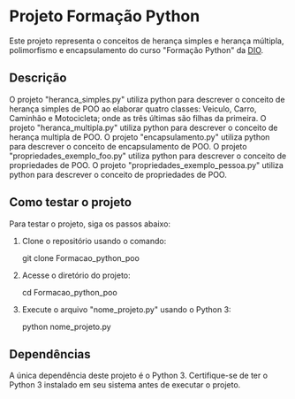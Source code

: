 # Projeto Formação Python

Este projeto representa o conceitos de herança simples e herança múltipla, polimorfismo e encapsulamento do curso "Formação Python" da [DIO](https://www.dio.me/bootcamp/primeiros-passos-em-tecnologia).

## Descrição

O projeto "heranca_simples.py" utiliza python para descrever o conceito de herança simples de POO ao elaborar quatro classes: Veiculo, Carro, Caminhão e Motocicleta; onde as três últimas são filhas da primeira.
O projeto "heranca_multipla.py" utiliza python para descrever o conceito de herança multipla de POO.
O projeto "encapsulamento.py" utiliza python para descrever o conceito de encapsulamento de POO.
O projeto "propriedades_exemplo_foo.py" utiliza python para descrever o conceito de propriedades de POO.
O projeto "propriedades_exemplo_pessoa.py" utiliza python para descrever o conceito de propriedades de POO.

## Como testar o projeto

Para testar o projeto, siga os passos abaixo:

1. Clone o repositório usando o comando:

    git clone Formacao_python_poo


2. Acesse o diretório do projeto:

    cd Formacao_python_poo

3. Execute o arquivo "nome_projeto.py" usando o Python 3:

    python nome_projeto.py

## Dependências

A única dependência deste projeto é o Python 3. Certifique-se de ter o Python 3 instalado em seu sistema antes de executar o projeto.


